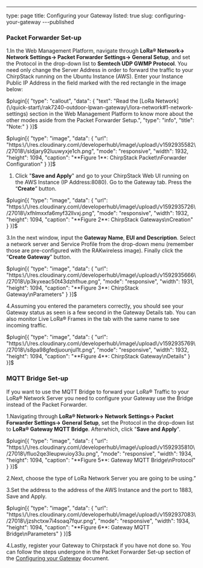 ---
type: page
title: Configuring your Gateway
listed: true
slug: configuring-your-gateway
---published

### Packet Forwarder Set-up

1.In the Web Management Platform, navigate through **LoRa® Network-> Network Settings-> Packet Forwarder Settings-> General Setup**, and set the Protocol in the drop-down list to **Semtech UDP GWMP Protocol**. You need only change
the Server Address in order to forward the traffic to your ChirpStack running
on the Ubuntu Instance (AWS). Enter your Instance Public IP Address in the
field marked with the red rectangle in the image below:

$plugin[{
    "type": "callout",
    "data": {
        "text": "Read the [LoRa Network](\/quick-start\/rak7240-outdoor-lpwan-gateway\/lora-network#1-network-settings)  section in the Web Management Platform to know more about the other modes aside from the Packet Forwarder Setup.",
        "type": "info",
        "title": "Note:"
    }
}]$

$plugin[{
    "type": "image",
    "data": {
        "url": "https:\/\/res.cloudinary.com\/developerhub\/image\/upload\/v1592935582\/27018\/sldjary92luuwyxje1ch.png",
        "mode": "responsive",
        "width": 1932,
        "height": 1094,
        "caption": "**Figure 1**: ChirpStack Packet\nForwarder Configuration"
    }
}]$

1. Click "**Save and Apply**" and go to your ChirpStack Web UI running on the AWS Instance (IP Address:8080). Go to the Gateway tab. Press the “**Create**” button.

$plugin[{
    "type": "image",
    "data": {
        "url": "https:\/\/res.cloudinary.com\/developerhub\/image\/upload\/v1592935726\/27018\/xfhlmxxfa6myf32llvxj.png",
        "mode": "responsive",
        "width": 1932,
        "height": 1094,
        "caption": "**Figure 2**: ChirpStack Gateways\nCreation"
    }
}]$

3.In the next window, input the **Gateway Name**, **EUI and Description**. Select a network server and Service Profile from the drop-down menu (remember those are pre-configured with the RAKwireless image). Finally click the “**Create Gateway**” button.

$plugin[{
    "type": "image",
    "data": {
        "url": "https:\/\/res.cloudinary.com\/developerhub\/image\/upload\/v1592935666\/27018\/p3kyxeac50t43dzhfhue.png",
        "mode": "responsive",
        "width": 1931,
        "height": 1094,
        "caption": "**Figure 3**: ChirpStack Gateway\nParameters"
    }
}]$

4.Assuming you entered the parameters correctly, you should see your Gateway status as seen is a few second in the Gateway Details tab. You can also monitor Live LoRa® Frames in the tab with the same name to see incoming traffic.

$plugin[{
    "type": "image",
    "data": {
        "url": "https:\/\/res.cloudinary.com\/developerhub\/image\/upload\/v1592935769\/27018\/s8pa98gfedjuounjul1t.png",
        "mode": "responsive",
        "width": 1932,
        "height": 1094,
        "caption": "**Figure 4**: ChirpStack Gateway\nDetails"
    }
}]$

### MQTT Bridge Set-up

If you want to use the MQTT Bridge to forward your LoRa® Traffic to your LoRa® Network Server you need to configure your Gateway use the Bridge instead of the Packet Forwarder.

1.Navigating through **LoRa® Network-> Network Settings-> Packet Forwarder Settings-> General Setup**, set the Protocol in the drop-down list to **LoRa® Gateway MQTT Bridge**. Afterwhich, click "**Save and Apply**".

$plugin[{
    "type": "image",
    "data": {
        "url": "https:\/\/res.cloudinary.com\/developerhub\/image\/upload\/v1592935810\/27018\/fluo2qe3leupwuioy33u.png",
        "mode": "responsive",
        "width": 1934,
        "height": 1094,
        "caption": "**Figure 5**: Gateway MQTT Bridge\nProtocol"
    }
}]$

2.Next, choose the type of LoRa Network Server you are going to be using.”

3.Set the address to the address of the AWS Instance and the port to 1883, Save and Apply.

$plugin[{
    "type": "image",
    "data": {
        "url": "https:\/\/res.cloudinary.com\/developerhub\/image\/upload\/v1592937083\/27018\/jzshctxw7i4soaq7fqur.png",
        "mode": "responsive",
        "width": 1934,
        "height": 1094,
        "caption": "**Figure 6**: Gateway MQTT Bridge\nParameters"
    }
}]$

4.Lastly, register your Gateway to Chirpstack if you have not done so. You can follow the steps undergone in the Packet Forwarder Set-up section of the [Configuring your Gateway](/quick-start/rak7240-outdoor-lpwan-gateway/configuring-your-gateway#packet-forwarder-set-up) document.

